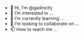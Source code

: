 - 👋 Hi, I’m @gadincity
- 👀 I’m interested in ...
- 🌱 I’m currently learning ...
- 💞️ I’m looking to collaborate on ...
- 📫 How to reach me ...

<!---
gadincity/gadincity is a ✨ special ✨ repository because its `README.md` (this file) appears on your GitHub profile.
You can click the Preview link to take a look at your changes.
--->
<link rel="amphtml" href="http://example.com/amp/news">

<link rel="canonical" href="http://example.com/news">

